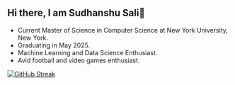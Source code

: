 ## Hi there, I am Sudhanshu Sali👋

- Current Master of Science in Computer Science at New York University, New York.
- Graduating in May 2025.
- Machine Learning and Data Science Enthusiast.
- Avid football and video games enthusiast.
  
[![GitHub Streak](https://streak-stats.demolab.com/?user=sudsali)](https://git.io/streak-stats)
